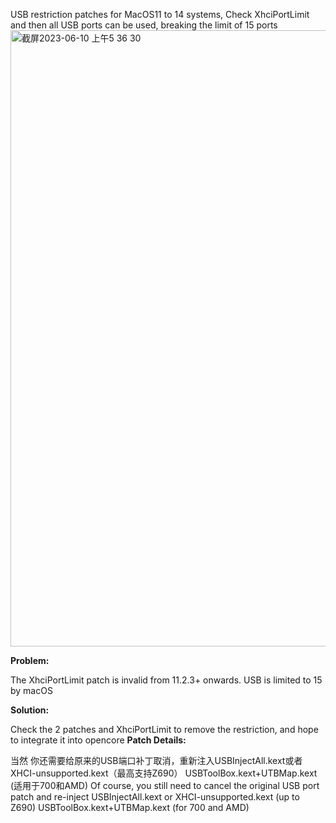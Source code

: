 USB restriction patches for MacOS11 to 14 systems, Check XhciPortLimit and then all USB ports can be used, breaking the limit of 15 ports
<img width="986" alt="截屏2023-06-10 上午5 36 30" src="https://github.com/WaTeZhuangJiDingZhi/wate/assets/134581706/256b137a-6afa-47bd-93da-9b755a7accc5">

**Problem:**

The XhciPortLimit patch is invalid from 11.2.3+ onwards. USB is limited to 15 by macOS

**Solution:**

Check the 2 patches and XhciPortLimit to remove the restriction, and hope to integrate it into opencore
**Patch Details:**

当然 你还需要给原来的USB端口补丁取消，重新注入USBInjectAll.kext或者XHCI-unsupported.kext（最高支持Z690）
USBToolBox.kext+UTBMap.kext (适用于700和AMD)
Of course, you still need to cancel the original USB port patch and re-inject USBInjectAll.kext or XHCI-unsupported.kext (up to Z690)
USBToolBox.kext+UTBMap.kext (for 700 and AMD)
